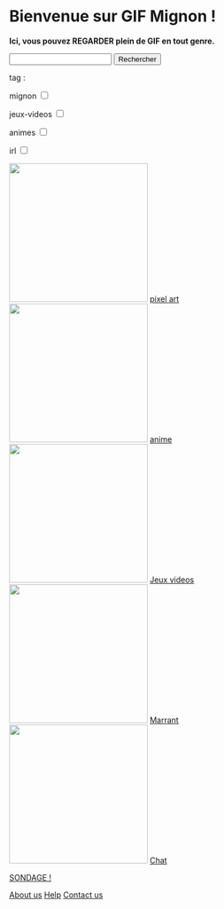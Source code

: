 <html lang="fr">
    <head>
        <meta charset="utf-8">
        <title>GifMignon</title>
    </head>

  <body>
    <h1>Bienvenue sur GIF Mignon !</h1>
    <p><strong>Ici, vous pouvez REGARDER plein de GIF en tout genre.</strong></p>
    <p></p>
<form>
<input type="text" id="input" name="input" value="">
<input type="button" id="bouton" value="Rechercher" onclick="controle()">
</form>
    <p>tag :</p>
      <p> mignon <input type="checkbox"/></p>
      <p> jeux-videos <input type="checkbox"/></p>
      <p> animes <input type="checkbox"/></p>
      <p> irl <input type="checkbox"/></p>
<p></p>
<img class="project-pic" src="https://img.cloudygif.com/full/f254e23e6c781897.gif" style="width: 250px;" />
<a href="https://nsi-team.github.io/Pixel_Art/">pixel art</a>

<img class="project-pic" src="https://media.tenor.com/images/4fd49de4149a6d348e04f2465a3970af/tenor.gif" style="width: 250px;" />
<a href="https://nsi-team.github.io/Anime/">anime</a>

<img class="project-pic" src="https://m.gifmania.be/Gif-Animes-Jeux-Video/Animations-Jeux-Video-Arcade-Classiques/Images-Gif-Jeux-Video-Classiques/Jeux-Video-Classiques-67074.gif" style="width: 250px;" />
<a href="https://nsi-team.github.io/Jeux_Videos/">Jeux videos</a>

<img class="project-pic" src="http://pa1.narvii.com/6972/730d721aea55e900a448731815cbe434f993e86fr1-320-240_00.gif" style="width: 250px;" />
<a href="https://nsi-team.github.io/Marrant/">Marrant</a>

<img class="project-pic" src="https://data.photofunky.net/output/image/e/b/c/c/ebcc2e/photofunky.gif" style="width: 250px;" />
<a href="https://nsi-team.github.io/Chat/">Chat</a>
<p></p>
    <a href="https://nsi-team.github.io/Sondage/">SONDAGE !</a>
    <p></p>
    <a href="https://nsi-team.github.io/About_us/">About us</a>
    <a href="https://nsi-team.github.io/Help/">Help</a>
    <a href="https://nsi-team.github.io/Contact_Us/">Contact us</a>
    </body>
      <script src="script.js"></script>
</html>
<p></p>
<script src="script.js"></script>
